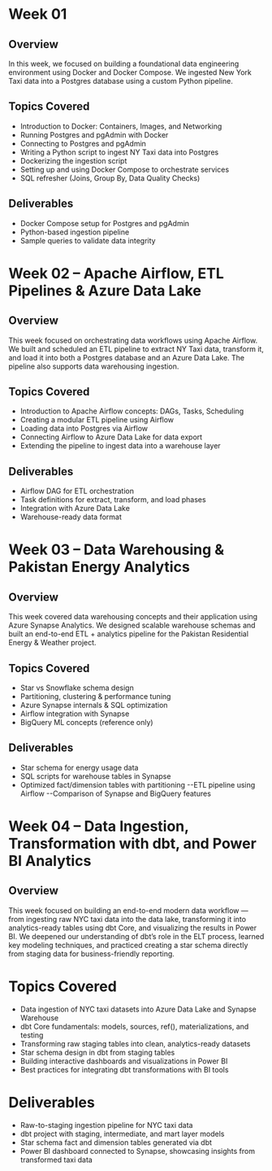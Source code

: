 # Week 01 

## Overview
In this week, we focused on building a foundational data engineering environment using Docker and Docker Compose. We ingested New York Taxi data into a Postgres database using a custom Python pipeline.

## Topics Covered
- Introduction to Docker: Containers, Images, and Networking
- Running Postgres and pgAdmin with Docker
- Connecting to Postgres and pgAdmin
- Writing a Python script to ingest NY Taxi data into Postgres
- Dockerizing the ingestion script
- Setting up and using Docker Compose to orchestrate services
- SQL refresher (Joins, Group By, Data Quality Checks)

## Deliverables
- Docker Compose setup for Postgres and pgAdmin
- Python-based ingestion pipeline
- Sample queries to validate data integrity


# Week 02 – Apache Airflow, ETL Pipelines & Azure Data Lake

## Overview
This week focused on orchestrating data workflows using Apache Airflow. We built and scheduled an ETL pipeline to extract NY Taxi data, transform it, and load it into both a Postgres database and an Azure Data Lake. The pipeline also supports data warehousing ingestion.

## Topics Covered
- Introduction to Apache Airflow concepts: DAGs, Tasks, Scheduling
- Creating a modular ETL pipeline using Airflow
- Loading data into Postgres via Airflow
- Connecting Airflow to Azure Data Lake for data export
- Extending the pipeline to ingest data into a warehouse layer

## Deliverables
- Airflow DAG for ETL orchestration
- Task definitions for extract, transform, and load phases
- Integration with Azure Data Lake
- Warehouse-ready data format


# Week 03 – Data Warehousing & Pakistan Energy Analytics

## Overview
This week covered data warehousing concepts and their application using Azure Synapse Analytics. We designed scalable warehouse schemas and built an end-to-end ETL + analytics pipeline for the Pakistan Residential Energy & Weather project.

## Topics Covered
- Star vs Snowflake schema design
- Partitioning, clustering & performance tuning
- Azure Synapse internals & SQL optimization
- Airflow integration with Synapse
- BigQuery ML concepts (reference only)

## Deliverables
- Star schema for energy usage data
- SQL scripts for warehouse tables in Synapse
- Optimized fact/dimension tables with partitioning
--ETL pipeline using Airflow
--Comparison of Synapse and BigQuery features


# Week 04 – Data Ingestion, Transformation with dbt, and Power BI Analytics
## Overview
This week focused on building an end-to-end modern data workflow — from ingesting raw NYC taxi data into the data lake, transforming it into analytics-ready tables using dbt Core, and visualizing the results in Power BI. We deepened our understanding of dbt’s role in the ELT process, learned key modeling techniques, and practiced creating a star schema directly from staging data for business-friendly reporting.

# Topics Covered

- Data ingestion of NYC taxi datasets into Azure Data Lake and Synapse Warehouse
- dbt Core fundamentals: models, sources, ref(), materializations, and testing
- Transforming raw staging tables into clean, analytics-ready datasets
- Star schema design in dbt from staging tables
- Building interactive dashboards and visualizations in Power BI
- Best practices for integrating dbt transformations with BI tools

# Deliverables

- Raw-to-staging ingestion pipeline for NYC taxi data
- dbt project with staging, intermediate, and mart layer models
- Star schema fact and dimension tables generated via dbt
- Power BI dashboard connected to Synapse, showcasing insights from transformed taxi data



  
